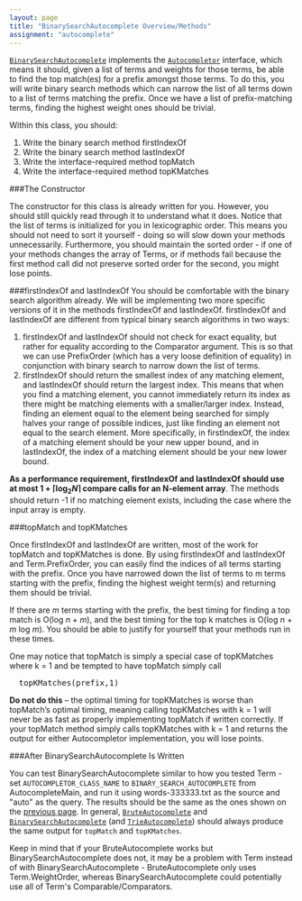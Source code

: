 ```yaml
---
layout: page
title: "BinarySearchAutocomplete Overview/Methods"
assignment: "autocomplete"
---
```


<code><a
href="code/BinarySearchAutocomplete.html">BinarySearchAutocomplete</a></code>
implements the <code><a
href="code/Autocompletor.html">Autocompletor</a></code> interface, which
means it should, given a list of terms and weights for those terms, be able
to find the top match(es) for a prefix amongst those terms. To do this, you
will write binary search methods which can narrow the list of all terms
down to a list of terms matching the prefix. Once we have a list of
prefix-matching terms, finding the highest weight ones should be trivial.

Within this class, you should:
<ol>
<li>Write the binary search method firstIndexOf</li>
<li>Write the binary search method lastIndexOf</li>
<li>Write the interface-required method topMatch </li>
<li>Write the interface-required method topKMatches</li>
</ol>

###The Constructor

The constructor for this class is already written for you. However, you
should still quickly read through it to understand what it does. Notice
that the list of terms is initialized for you in lexicographic order. This
means you should not need to sort it yourself - doing so will slow down
your methods unnecessarily. Furthermore, you should maintain the sorted
order - if one of your methods changes the array of Terms, or if methods
fail because the first method call did not preserve sorted order for the
second, you might lose points.

###firstIndexOf and lastIndexOf
You should be comfortable with the binary search algorithm already. We will be implementing two more specific versions of it in the methods firstIndexOf and lastIndexOf. firstIndexOf and lastIndexOf are different from typical binary search algorithms in two ways: 
<ol>
<li>firstIndexOf and lastIndexOf should not check for exact equality, but rather for equality according to the Comparator argument. This is so that we can use PrefixOrder (which has a very loose definition of equality) in conjunction with binary search to narrow down the list of terms.</li>
<li>firstIndexOf should return the smallest index of any matching element, and lastIndexOf should return the largest index. This means that when you find a matching element, you cannot immediately return its index as there might be matching elements with a smaller/larger index. Instead, finding an element equal to the element being searched for simply halves your range of possible indices, just like finding an element not equal to the search element. More specifically, in firstIndexOf, the index of a matching element should be your new upper bound, and in lastIndexOf, the index of a matching element should be your new lower bound.</li>
</ol>

<strong>As a performance requirement, firstIndexOf and lastIndexOf should
use at most 1 + &lceil;log<sub>2</sub><i>N</i>&rceil; compare calls for an
N-element array</strong>. The methods should return -1 if no matching
element exists, including the case where the input array is empty.

###topMatch and topKMatches

Once firstIndexOf and lastIndexOf are written, most of the work for
topMatch and topKMatches is done. By using firstIndexOf and lastIndexOf and
Term.PrefixOrder, you can easily find the indices of all terms starting
with the prefix. Once you have narrowed down the list of terms to m terms
starting with the prefix, finding the highest weight term(s) and returning
them should be trivial.

If there are <i>m</i> terms starting with the prefix, the best timing for finding
a top match is O(log <i>n</i> + <i>m</i>), and the best timing for the top k matches is
O(log <i>n</i> + <i>m</i> log <i>m</i>). You should be able to justify for yourself that your
methods run in these times.

One may notice that topMatch is simply a special case of topKMatches where
k = 1 and be tempted to have topMatch simply call 
<pre><tt>  topKMatches(prefix,1)</tt></pre>

**Do not do this** – the optimal timing for topKMatches is worse than
topMatch’s optimal timing, meaning calling topKMatches with k = 1 will
never be as fast as properly implementing topMatch if written correctly. If
your topMatch method simply calls topKMatches with k = 1 and returns the
output for either Autocompletor implementation, you will lose points.

###After BinarySearchAutocomplete Is Written

You can test BinarySearchAutocomplete similar to how you tested Term - set
<code>AUTOCOMPLETOR_CLASS_NAME</code> to
<code>BINARY_SEARCH_AUTOCOMPLETE</code> from AutocompleteMain, and run it
using words-333333.txt as the source and "auto" as the query. The results
should be the same as the ones shown on the [previous
page](/autocomplete/2-term-java.html). In general, <code><a href="code/BruteAutocomplete.html">BruteAutocomplete</a></code> and
<code><a
href="code/BinarySearchAutocomplete.html">BinarySearchAutocomplete</a></code>
(and <code><a href="code/TrieAutocomplete.html">TrieAutocomplete</a></code>) should always produce the
same output for <code>topMatch</code> and <code>topKMatches</code>.

Keep in mind that if your BruteAutocomplete works but
BinarySearchAutocomplete does not, it may be a problem with Term instead of
with BinarySearchAutocomplete - BruteAutocomplete only uses
Term.WeightOrder, whereas BinarySearchAutocomplete could potentially use
all of Term's Comparable/Comparators.

